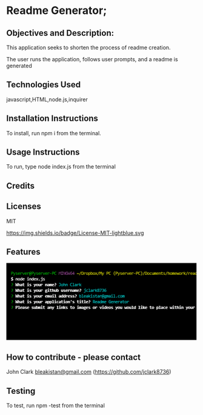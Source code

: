 # Readme Generator;
  ## Objectives and Description:

  This application seeks to shorten the process of readme creation.

  The user runs the application, follows user prompts, and a readme is generated
  

  ## Technologies Used

  javascript,HTML,node.js,inquirer

  

  ## Installation Instructions
  To install, run npm i from the terminal.

  ## Usage Instructions
  To run, type node index.js from the terminal

  ## Credits
  

  ## Licenses
  MIT

  https://img.shields.io/badge/License-MIT-lightblue.svg

  ## Features
  ![Image](Images/readmegenerator.gif)

  ## How to contribute - please contact
  John Clark bleakistan@gmail.com (https://github.com/jclark8736)

  ## Testing

  To test, run npm -test from the terminal

